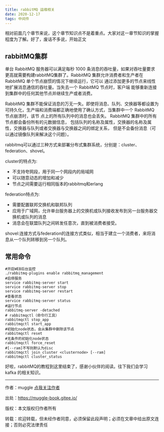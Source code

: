 ```yaml
---
title: rabbitMQ 运维相关
date: 2020-12-17
tags: 中间件
---
```

相对前面几个章节来说，这个章节知识点不是着重点。大家对这一章节知识的掌握程度为了解。好了，废话不多说，开始正文
<!--more-->
## rabbitMQ集群

单台 RabbitMQ 服务器可以满足每秒 1000 条消息的吞吐量，如果对吞吐量要求更高就需要构建rabbitMQ集群了。RabbitMQ 集群允许消费者和生产者在 RabbitMQ 单个节点崩惯的情况下继续运行，它可以 通过添加更多的节点来线性地扩展消息通信的吞吐量。当失去一个 RabbitMQ 节点时，客户端 能够重新连接到集群中的任何其他节点并继续生产或者消费。

RabbitMQ 集群不能保证消息的万无一失。即使将消息、队列、交换器等都设置为可持久化，生产端和消费端都正确地使用了确认方式，当集群中一个 RabbitMQ 节点崩溃时，该节 点上的所有队列中的消息也会丢失。 RabbitMQ 集群中的所有节点都会备份所有的元数据信息， 包括队列的名称及属性，交换器的名称及属性，交换器与队列或者交换器与交换器之间的绑定关系， 但是不会备份消息（可以通过镜像队列来解决这个问题）。

rabbitmq可以通过三种方式来部署分布式集群系统，分别是：cluster、federation、shovel。

cluster的特点为:

- 不支持夸网段，用于同一个网段内的局域网
- 可以随意动态的增加和减少
- 节点之间需要运行相同版本的rabbitmq和erlang

federation特点为:

- 需要配置联邦交换机和联邦队列
- 应用于广域网，允许单台服务器上的交换机或队列接收发布到另一台服务器交换机或队列的消息
- 消息会在联盟队列之间转发任意次，直到被消费者接受。

shovel:连接方式与federation的连接方式类似，相当于建立一个消费者，来将消息从一个队列转移到另一个队列。

## 常用命令

```
#开启WEB后台监控
./rabbitmq-plugins enable rabbitmq_management
#启停服务
service rabbitmq-server start
service rabbitmq-server stop
service rabbitmq-server restart
#查看状态
service rabbitmq-server status
#运行节点
rabbitmq-server -detached
# rabbitmqctl（命令行工具）
rabbitmqctl stop_app
rabbitmqctl start_app
#初始化node状态，会从集群中删除该节点
rabbitmqctl reset
#无条件的初始化node状态
rabbitmqctl force_reset
#[--ram]不写则默认为disc
rabbitmqctl join_cluster <clusternode> [--ram]
rabbitmqctl cluster_status

```

好啦，rabbitMQ的教程到这里结束了，感谢小伙伴的阅读。往下我们会学习 kafka 的相关知识。

---

作者：muggle [点我关注作者](https://muggle.javaboy.org/2019/03/20/home/) 

出处：https://muggle-book.gitee.io/

版权：本文版权归作者所有 

转载：欢迎转载，但未经作者同意，必须保留此段声明；必须在文章中给出原文连接；否则必究法律责任